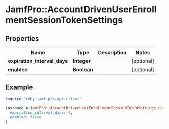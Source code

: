 # JamfPro::AccountDrivenUserEnrollmentSessionTokenSettings

## Properties

| Name | Type | Description | Notes |
| ---- | ---- | ----------- | ----- |
| **expiration_interval_days** | **Integer** |  | [optional] |
| **enabled** | **Boolean** |  | [optional] |

## Example

```ruby
require 'ruby-jamf-pro-api-client'

instance = JamfPro::AccountDrivenUserEnrollmentSessionTokenSettings.new(
  expiration_interval_days: 1,
  enabled: false
)
```

